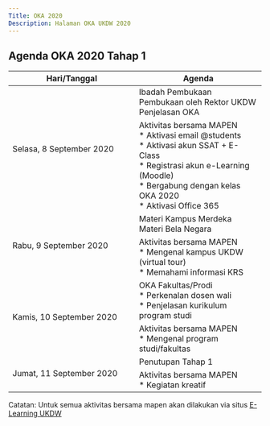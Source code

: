 ```yaml
---
Title: OKA 2020
Description: Halaman OKA UKDW 2020
---
```


## Agenda OKA 2020 Tahap 1

<table style="width: 100%; max-width: 40em;">
    <thead>
        <tr>
            <th style="width: 50%;">Hari/Tanggal</th>
            <th style="width: 50%;">Agenda</th>
        </tr>
    </thead>
    <tbody>
        <tr>
            <td rowspan="2">Selasa, 8 September 2020</td>
            <td>Ibadah Pembukaan<br/>
                Pembukaan oleh Rektor UKDW<br/>
                Penjelasan OKA</td>
        </tr>
        <tr>
	    <td>Aktivitas bersama MAPEN<br/>
		* Aktivasi email @students<br/>
		* Aktivasi akun SSAT + E-Class<br/>
		* Registrasi akun e-Learning (Moodle)<br/>
		* Bergabung dengan kelas OKA 2020<br/>
		* Aktivasi Office 365</td>
	</tr>
        <tr>
            <td rowspan="2">Rabu, 9 September 2020</td>
            <td>Materi Kampus Merdeka<br/>
		Materi Bela Negara</td>
        </tr>
        <tr>
	    <td>Aktivitas bersama MAPEN<br/>
		* Mengenal kampus UKDW (virtual tour)<br/>
		* Memahami informasi KRS</td>
	</tr>
        <tr>
            <td rowspan="2">Kamis, 10 September 2020</td>
            <td>OKA Fakultas/Prodi<br/>
		* Perkenalan dosen wali<br/>
		* Penjelasan kurikulum program studi</td>
        </tr>
        <tr>
	    <td>Aktivitas bersama MAPEN<br/>
		* Mengenal program studi/fakultas</td>
	</tr>
        <tr>
            <td rowspan="2">Jumat, 11 September 2020</td>
            <td>Penutupan Tahap 1</td>
        </tr>
        <tr>
	    <td>Aktivitas bersama MAPEN<br/>
		* Kegiatan kreatif</td>
	</tr>
    </tbody>
</table>

Catatan: Untuk semua aktivitas bersama mapen akan dilakukan via situs [E-Learning UKDW](https://elearning.ukdw.ac.id/)
